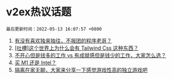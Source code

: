 # v2ex热议话题

`最后更新时间：2022-05-13 16:07:57 +0800`

1. [有没有喜欢独来独往，不报团的程序老哥？](https://www.v2ex.com/t/852565)
1. [[吐槽]这个世界上为什么会有 Tailwind Css 这种东西？](https://www.v2ex.com/t/852519)
1. [不开心但是钱多的工作 vs 有成就感但是钱少的工作，大家怎么选？](https://www.v2ex.com/t/852503)
1. [买 M1 还是 Intel？](https://www.v2ex.com/t/852578)
1. [隔离在家无聊，大家来分享一下感觉游戏性高的独立游戏吧](https://www.v2ex.com/t/852549)

